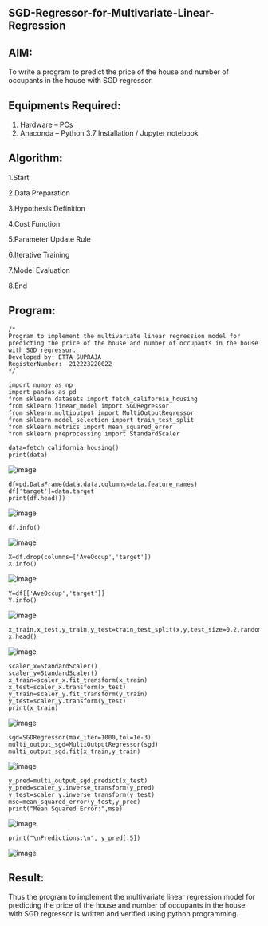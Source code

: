 ## SGD-Regressor-for-Multivariate-Linear-Regression

## AIM:
To write a program to predict the price of the house and number of occupants in the house with SGD regressor.

## Equipments Required:
1. Hardware – PCs
2. Anaconda – Python 3.7 Installation / Jupyter notebook

## Algorithm:

1.Start

2.Data Preparation

3.Hypothesis Definition

4.Cost Function

5.Parameter Update Rule

6.Iterative Training

7.Model Evaluation

8.End

## Program:
```
/*
Program to implement the multivariate linear regression model for predicting the price of the house and number of occupants in the house with SGD regressor.
Developed by: ETTA SUPRAJA
RegisterNumber:  212223220022
*/
```
```
import numpy as np
import pandas as pd
from sklearn.datasets import fetch_california_housing
from sklearn.linear_model import SGDRegressor
from sklearn.multioutput import MultiOutputRegressor
from sklearn.model_selection import train_test_split
from sklearn.metrics import mean_squared_error
from sklearn.preprocessing import StandardScaler
```

```
data=fetch_california_housing()
print(data)
```


![image](https://github.com/user-attachments/assets/cfd18574-1313-47b7-b37f-d6876079890d)


```
df=pd.DataFrame(data.data,columns=data.feature_names)
df['target']=data.target
print(df.head())
```

![image](https://github.com/user-attachments/assets/bfae3079-4b83-436a-9fcb-770f1ade7bf1)

```
df.info()
```

![image](https://github.com/user-attachments/assets/9327e6ff-92cf-450d-a759-e8add1932c8f)

```
X=df.drop(columns=['AveOccup','target'])
X.info()
```
![image](https://github.com/user-attachments/assets/11dd6292-1b30-45bc-8340-3dd671f74cc2)


```
Y=df[['AveOccup','target']]
Y.info()
```
![image](https://github.com/user-attachments/assets/075620a1-2139-4ec7-9dce-5b619f57f643)


```
x_train,x_test,y_train,y_test=train_test_split(x,y,test_size=0.2,random_state=1)
x.head()
```
![image](https://github.com/user-attachments/assets/fa10a329-ca9b-4749-aa1a-ffff96e8a54c)

```
scaler_x=StandardScaler()
scaler_y=StandardScaler()
x_train=scaler_x.fit_transform(x_train)
x_test=scaler_x.transform(x_test)
y_train=scaler_y.fit_transform(y_train)
y_test=scaler_y.transform(y_test)
print(x_train)
```

![image](https://github.com/user-attachments/assets/cceee29a-5dad-4139-8697-2b68bcbf8163)

```
sgd=SGDRegressor(max_iter=1000,tol=1e-3)
multi_output_sgd=MultiOutputRegressor(sgd)
multi_output_sgd.fit(x_train,y_train)
```

![image](https://github.com/user-attachments/assets/b1f8f9f4-b2e1-42fe-ac5e-111a6b8a47db)

```
y_pred=multi_output_sgd.predict(x_test)
y_pred=scaler_y.inverse_transform(y_pred)
y_test=scaler_y.inverse_transform(y_test)
mse=mean_squared_error(y_test,y_pred)
print("Mean Squared Error:",mse)
```

![image](https://github.com/user-attachments/assets/75118b0e-96e1-4815-8603-94973db0a2b8)

```
print("\nPredictions:\n", y_pred[:5])
```

![image](https://github.com/user-attachments/assets/4ccc1381-ebdd-45a7-b6cd-20e37b2dd35e)



## Result:
Thus the program to implement the multivariate linear regression model for predicting the price of the house and number of occupants in the house with SGD regressor is written and verified using python programming.
